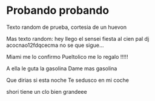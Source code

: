 # Probando probando
Texto random de prueba, cortesia de un huevon

Mas texto random: hey llego el sensei fiesta al cien pal dj acocnao12fdqcecma no se que sigue...

Miami me lo confirmo
Pueltolico me lo regalo !!!!!


A ella le guta la gasolina
Dame mas gasolina

Que dirias si esta noche
Te sedusco en mi coche

shori tiene un clo bien grandeee

